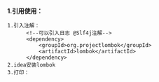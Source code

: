 
**1.引用使用：**
    
    1.引入注解：
          <!--可以引入日志 @Slf4j注解-->
          <dependency>
              <groupId>org.projectlombok</groupId>
              <artifactId>lombok</artifactId>
          </dependency>
    2.idea安装lombok
    3.打印：
